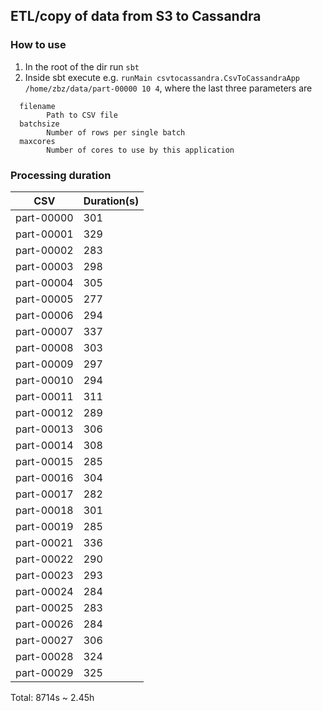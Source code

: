 ## ETL/copy of data from S3 to Cassandra

### How to use
1. In the root of the dir run `sbt`
2. Inside sbt execute e.g. `runMain csvtocassandra.CsvToCassandraApp /home/zbz/data/part-00000 10 4`,
   where the last three parameters are
```
  filename
        Path to CSV file
  batchsize
        Number of rows per single batch
  maxcores
        Number of cores to use by this application
```

### Processing duration

| CSV           | Duration(s)|
|:-------------:|:-----------|
| part-00000    |  301       |
| part-00001    |  329       |
| part-00002    |  283       |
| part-00003    |  298       |
| part-00004    |  305       |
| part-00005    |  277       |
| part-00006    |  294       |
| part-00007    |  337       |
| part-00008    |  303       |
| part-00009    |  297       |
| part-00010    |  294       |
| part-00011    |  311       |
| part-00012    |  289       |
| part-00013    |  306       |
| part-00014    |  308       |
| part-00015    |  285       |
| part-00016    |  304       |
| part-00017    |  282       |
| part-00018    |  301       |
| part-00019    |  285       |
| part-00021    |  336       |
| part-00022    |  290       |
| part-00023    |  293       |
| part-00024    |  284       |
| part-00025    |  283       |
| part-00026    |  284       |
| part-00027    |  306       |
| part-00028    |  324       |
| part-00029    |  325       |

Total:  8714s ~ 2.45h